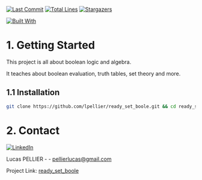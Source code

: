 [![Last Commit][last-commit]][project-url]
[![Total Lines][total-lines]][project-url]
[![Stargazers][stars-shield]][stars-url]

[![Built With][built-with-C++]][project-url]

# 1. Getting Started
This project is all about boolean logic and algebra.

It teaches about boolean evaluation, truth tables, set theory and more.

## 1.1 Installation
```bash
git clone https://github.com/lpellier/ready_set_boole.git && cd ready_set_boole
```

# 2. Contact

[![LinkedIn][linkedin-shield]][linkedin-url]

Lucas PELLIER - - pellierlucas@gmail.com

Project Link: [ready_set_boole](https://github.com/lpellier/ready_set_boole)

[built-with-C++]: https://img.shields.io/badge/built%20with-C++-green

[project-url]: https://github.com/lpellier/ready_set_boole

[total-lines]: https://img.shields.io/tokei/lines/github/lpellier/ready_set_boole
[last-commit]: https://img.shields.io/github/last-commit/lpellier/ready_set_boole?style=flat

[stars-shield]: https://img.shields.io/github/stars/lpellier/ready_set_boole.svg?style=flat
[stars-url]: https://github.com/lpellier/ready_set_boole/stargazers
[linkedin-shield]: https://img.shields.io/badge/-LinkedIn-black.svg?flat&logo=linkedin&colorB=555
[linkedin-url]: https://linkedin.com/in/linkedin_username
[product-screenshot]: images/screenshot.png
[React.js]: https://img.shields.io/badge/React-20232A?style=for-the-badge&logo=react&logoColor=61DAFB
[React-url]: https://reactjs.org/ 